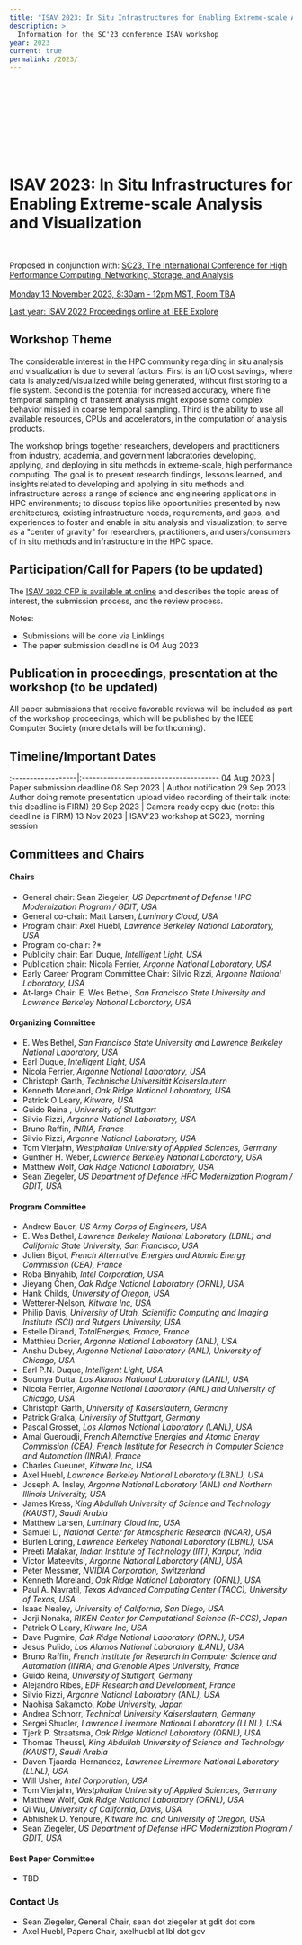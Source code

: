 ```yaml
---
title: "ISAV 2023: In Situ Infrastructures for Enabling Extreme-scale Analysis and Visualization"
description: >
  Information for the SC'23 conference ISAV workshop
year: 2023
current: true
permalink: /2023/
---
```


<style type="text/css">

      #isav-sc23-banner {
                margin: 2px 2px 2px 2px;
                background: url("/2022/ISAV22_logo_ewb.png") 0 0 no-repeat;
                height: 130px;
                border: 0px solid white;
                border-bottom: 0px solid beige;
                align: center;
      }

</style>

<div id="isav-sc23-banner"> </div>

# ISAV 2023: In Situ Infrastructures for Enabling Extreme-scale Analysis and Visualization

<p style="text-align: center;" markdown="1">

<br>

Proposed in conjunction with: [SC23, The International Conference for High Performance Computing, Networking, Storage, and Analysis](https://sc23.supercomputing.org) <br>
<br>
[Monday 13 November 2023, 8:30am - 12pm MST, Room TBA](https://sc23.supercomputing.org/presentation/?id=wksp116&sess=sess115) <br>

  
  [Last year: ISAV 2022 Proceedings online at IEEE Explore](https://www.computer.org/csdl/proceedings/isav/2022/1KmFMp41c9a) <br>

</p>

## Workshop Theme
The considerable interest in the HPC community regarding in situ analysis and visualization is due to several factors. First is an I/O cost savings, where data is analyzed/visualized while being generated, without first storing to a file system. Second is the potential for increased accuracy, where fine temporal sampling of transient analysis might expose some complex behavior missed in coarse temporal sampling. Third is the ability to use all available resources, CPUs and accelerators, in the computation of analysis products.

The workshop brings together researchers, developers and practitioners from industry, academia, and government laboratories developing, applying, and deploying in situ methods in extreme-scale, high performance computing. The goal is to present research findings, lessons learned, and insights related to developing and applying in situ methods and infrastructure across a range of science and engineering applications in HPC environments; to discuss topics like opportunities presented by new architectures, existing infrastructure needs, requirements, and gaps, and experiences to foster and enable in situ analysis and visualization; to serve as a "center of gravity" for researchers, practitioners, and users/consumers of in situ methods and infrastructure in the HPC space.


## Participation/Call for Papers (to be updated)

The [ISAV `2022` CFP is available at online](https://docs.google.com/document/d/1peyITGQUo5oVxsH8DSnSZN4EMj_EqjycyJZ7ZOFMFBM/)  and describes the topic areas of interest, the submission process,  and the review process.

Notes:
* Submissions will be done via Linklings
* The paper submission deadline is 04 Aug 2023

## Publication in proceedings, presentation at the workshop (to be updated)
All paper submissions that receive favorable reviews will be included as part
of the workshop proceedings, which will be published by the IEEE Computer Society
(more details will be forthcoming).


## Timeline/Important Dates

:------------------|:--------------------------------------
04 Aug 2023        | Paper submission deadline
08 Sep 2023        | Author notification 
29 Sep 2023        | Author doing remote presentation upload video recording of their talk (note: this deadline is FIRM)
29 Sep 2023        | Camera ready copy due (note: this deadline is FIRM)
13 Nov 2023        | ISAV'23 workshop at SC23, morning session


## Committees and Chairs

#### Chairs

  * General chair: Sean Ziegeler, *US Department of Defense HPC Modernization Program / GDIT, USA*
  * General co-chair: Matt Larsen, *Luminary Cloud, USA*
  * Program chair: Axel Huebl, *Lawrence Berkeley National Laboratory, USA*
  * Program co-chair: ?*
  * Publicity chair: Earl Duque, *Intelligent Light, USA*
  * Publication chair: Nicola Ferrier, *Argonne National Laboratory, USA*
  * Early Career Program Committee Chair: Silvio Rizzi, *Argonne National Laboratory, USA*
  * At-large Chair: E. Wes Bethel, *San Francisco State University and Lawrence Berkeley National Laboratory, USA*

#### Organizing Committee

  * E. Wes Bethel, *San Francisco State University and Lawrence Berkeley National Laboratory, USA*
  * Earl Duque, *Intelligent Light, USA*
  * Nicola Ferrier, *Argonne National Laboratory, USA*
  * Christoph Garth, *Technische Universit&auml;t Kaiserslautern*
  * Kenneth Moreland, *Oak Ridge National Laboratory, USA*
  * Patrick O'Leary, *Kitware, USA*
  * Guido Reina , *University of Stuttgart*
  * Silvio Rizzi,  *Argonne National Laboratory, USA*
  * Bruno Raffin, *INRIA, France*
  * Silvio Rizzi,  *Argonne National Laboratory, USA*
  * Tom Vierjahn, *Westphalian University of Applied Sciences, Germany*
  * Gunther H. Weber, *Lawrence Berkeley National Laboratory, USA*
  * Matthew Wolf, *Oak Ridge National Laboratory, USA*
  * Sean Ziegeler, *US Department of Defence HPC Modernization Program / GDIT, USA*

#### Program Committee

  * Andrew Bauer, *US Army Corps of Engineers, USA*
  * E. Wes Bethel, *Lawrence Berkeley National Laboratory (LBNL) and California State University, San Francisco, USA*
  * Julien Bigot, *French Alternative Energies and Atomic Energy Commission (CEA), France*
  * Roba Binyahib, *Intel Corporation, USA*
  * Jieyang Chen, *Oak Ridge National Laboratory (ORNL), USA*
  * Hank Childs, *University of Oregon, USA*
  * Wetterer-Nelson, *Kitware Inc, USA*
  * Philip Davis, *University of Utah, Scientific Computing and Imaging Institute (SCI) and Rutgers University, USA*
  * Estelle Dirand, *TotalEnergies, France, France*
  * Matthieu Dorier, *Argonne National Laboratory (ANL), USA*
  * Anshu Dubey, *Argonne National Laboratory (ANL), University of Chicago, USA*
  * Earl P.N. Duque, *Intelligent Light, USA*
  * Soumya Dutta, *Los Alamos National Laboratory (LANL), USA*
  * Nicola Ferrier, *Argonne National Laboratory (ANL) and University of Chicago, USA*
  * Christoph Garth, *University of Kaiserslautern, Germany*
  * Patrick Gralka, *University of Stuttgart, Germany*
  * Pascal Grosset, *Los Alamos National Laboratory (LANL), USA*
  * Amal Gueroudji, *French Alternative Energies and Atomic Energy Commission (CEA), French Institute for Research in Computer Science and Automation (INRIA), France*
  * Charles Gueunet, *Kitware Inc, USA*
  * Axel Huebl, *Lawrence Berkeley National Laboratory (LBNL), USA*
  * Joseph A. Insley, *Argonne National Laboratory (ANL) and Northern Illinois University, USA*
  * James Kress, *King Abdullah University of Science and Technology (KAUST), Saudi Arabia*
  * Matthew Larsen, *Luminary Cloud Inc, USA*
  * Samuel Li, *National Center for Atmospheric Research (NCAR), USA*
  * Burlen Loring, *Lawrence Berkeley National Laboratory (LBNL), USA*
  * Preeti Malakar, *Indian Institute of Technology (IIT), Kanpur, India*
  * Victor Mateevitsi, *Argonne National Laboratory (ANL), USA*
  * Peter Messmer, *NVIDIA Corporation, Switzerland*
  * Kenneth Moreland, *Oak Ridge National Laboratory (ORNL), USA*
  * Paul A. Navratil, *Texas Advanced Computing Center (TACC), University of Texas, USA*
  * Isaac Nealey, *University of California, San Diego, USA*
  * Jorji Nonaka, *RIKEN Center for Computational Science (R-CCS), Japan*
  * Patrick O'Leary, *Kitware Inc, USA*
  * Dave Pugmire, *Oak Ridge National Laboratory (ORNL), USA*
  * Jesus Pulido, *Los Alamos National Laboratory (LANL), USA*
  * Bruno Raffin, *French Institute for Research in Computer Science and Automation (INRIA) and  Grenoble Alpes University, France*
  * Guido Reina, *University of Stuttgart, Germany*
  * Alejandro Ribes, *EDF Research and Development, France*
  * Silvio Rizzi, *Argonne National Laboratory (ANL), USA*
  * Naohisa Sakamoto, *Kobe University, Japan*
  * Andrea Schnorr, *Technical University Kaiserslautern, Germany*
  * Sergei Shudler, *Lawrence Livermore National Laboratory (LLNL), USA*
  * Tjerk P. Straatsma, *Oak Ridge National Laboratory (ORNL), USA*
  * Thomas Theussl, *King Abdullah University of Science and Technology (KAUST), Saudi Arabia*
  * Daven Tjaarda-Hernandez, *Lawrence Livermore National Laboratory (LLNL), USA*
  * Will Usher, *Intel Corporation, USA*
  * Tom Vierjahn, *Westphalian University of Applied Sciences, Germany*
  * Matthew Wolf, *Oak Ridge National Laboratory (ORNL), USA*
  * Qi Wu, *University of California, Davis, USA*
  * Abhishek D. Yenpure, *Kitware Inc. and  University of Oregon, USA*
  * Sean Ziegeler, *US Department of Defense HPC Modernization Program / GDIT, USA*

#### Best Paper Committee
  * TBD

### Contact Us
 * Sean Ziegeler, General Chair, sean dot ziegeler at gdit dot com
 * Axel Huebl, Papers Chair, axelhuebl at lbl dot gov
